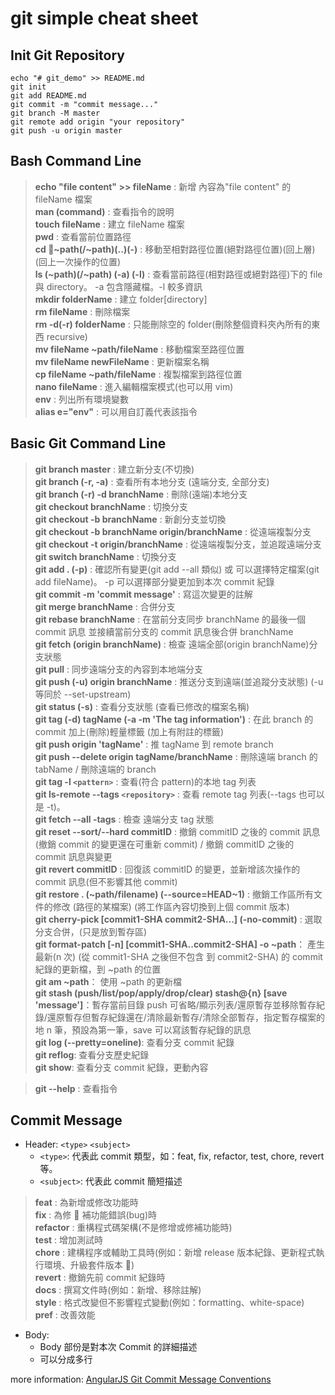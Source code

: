 # git simple cheat sheet

## Init Git Repository

```
echo "# git_demo" >> README.md
git init
git add README.md
git commit -m "commit message..."
git branch -M master
git remote add origin "your repository"
git push -u origin master
```

## Bash Command Line

> **echo "file content" >> fileName** : 新增 內容為"file content" 的 fileName 檔案  
> **man (command)** : 查看指令的說明  
> **touch fileName** : 建立 fileName 檔案  
> **pwd** : 查看當前位置路徑  
> **cd ~path(/~path)(..)(-)** : 移動至相對路徑位置(絕對路徑位置)(回上層)(回上一次操作的位置)  
> **ls (~path)(/~path) (-a) (-l)** : 查看當前路徑(相對路徑或絕對路徑)下的 file 與 directory。 -a 包含隱藏檔。-l 較多資訊  
> **mkdir folderName** : 建立 folder[directory]  
> **rm fileName** : 刪除檔案  
> **rm -d(-r) folderName** : 只能刪除空的 folder(刪除整個資料夾內所有的東西 recursive)  
> **mv fileName ~path/fileName** : 移動檔案至路徑位置  
> **mv fileName newFileName** : 更新檔案名稱  
> **cp fileName ~path/fileName** : 複製檔案到路徑位置  
> **nano fileName** : 進入編輯檔案模式(也可以用 vim)  
> **env** : 列出所有環境變數  
> **alias e="env"** : 可以用自訂義代表該指令

## Basic Git Command Line

> **git branch master** : 建立新分支(不切換)  
> **git branch (-r, -a)** : 查看所有本地分支 (遠端分支, 全部分支)  
> **git branch (-r) -d branchName** : 刪除(遠端)本地分支  
> **git checkout branchName** : 切換分支  
> **git checkout -b branchName** : 新創分支並切換  
> **git checkout -b branchName origin/branchName** : 從遠端複製分支  
> **git checkout -t origin/branchName** : 從遠端複製分支，並追蹤遠端分支  
> **git switch branchName** : 切換分支  
> **git add . (-p)** : 確認所有變更(git add --all 類似) 或 可以選擇特定檔案(git add fileName)。 -p 可以選擇部分變更加到本次 commit 紀錄  
> **git commit -m 'commit message'** : 寫這次變更的註解  
> **git merge branchName** : 合併分支  
> **git rebase branchName** : 在當前分支同步 branchName 的最後一個 commit 訊息 並接續當前分支的 commit 訊息後合併 branchName  
> **git fetch (origin branchName)** : 檢查 遠端全部(origin branchName)分支狀態  
> **git pull** : 同步遠端分支的內容到本地端分支  
> **git push (-u) origin branchName** : 推送分支到遠端(並追蹤分支狀態) (-u 等同於 --set-upstream)  
> **git status (-s)** : 查看分支狀態 (查看已修改的檔案名稱)  
> **git tag (-d) tagName (-a -m 'The tag information')** : 在此 branch 的 commit 加上(刪除)輕量標籤 (加上有附註的標籤)  
> **git push origin 'tagName'** : 推 tagName 到 remote branch  
> **git push --delete origin tagName/branchName** : 刪除遠端 branch 的 tabName / 刪除遠端的 branch  
> **git tag -l `<pattern>`** : 查看(符合 pattern)的本地 tag 列表  
> **git ls-remote --tags `<repository>`** : 查看 remote tag 列表(--tags 也可以是 -t)。  
> **git fetch --all -tags** : 檢查 遠端分支 tag 狀態  
> **git reset --sort/--hard commitID** : 撤銷 commitID 之後的 commit 訊息 (撤銷 commit 的變更還在可重新 commit) / 撤銷 commitID 之後的 commit 訊息與變更  
> **git revert commitID** : 回復該 commitID 的變更，並新增該次操作的 commit 訊息(但不影響其他 commit)  
> **git restore . (~path/filename) (--source=HEAD~1)** : 撤銷工作區所有文件的修改 (路徑的某檔案) (將工作區內容切換到上個 commit 版本)  
> **git cherry-pick [commit1-SHA commit2-SHA...] (-no-commit)** : 選取分支合併，(只是放到暫存區)  
> **git format-patch [-n] [commit1-SHA..commit2-SHA] -o ~path**： 產生最新(n 次) (從 commit1-SHA 之後但不包含 到 commit2-SHA) 的 commit 紀錄的更新檔，到 ~path 的位置  
> **git am ~path**： 使用 ~path 的更新檔  
> **git stash (push/list/pop/apply/drop/clear) stash@{n} [save 'message']**：暫存當前目錄 push 可省略/顯示列表/還原暫存並移除暫存紀錄/還原暫存但暫存紀錄還在/清除最新暫存/清除全部暫存，指定暫存檔案的地 n 筆，預設為第一筆，save 可以寫該暫存紀錄的訊息  
> **git log (--pretty=oneline)**: 查看分支 commit 紀錄  
> **git reflog**: 查看分支歷史紀錄  
> **git show**: 查看分支 commit 紀錄，更動內容

> **git --help** : 查看指令

## Commit Message

- Header: `<type>` `<subject>`
  - `<type>`: 代表此 commit 類型，如：feat, fix, refactor, test, chore, revert 等。
  - `<subject>`: 代表此 commit 簡短描述

> **feat** : 為新增或修改功能時  
> **fix** : 為修  補功能錯誤(bug)時  
> **refactor** : 重構程式碼架構(不是修增或修補功能時)  
> **test** : 增加測試時  
> **chore** : 建構程序或輔助工具時(例如：新增 release 版本紀錄、更新程式執行環境、升級套件版本 )  
> **revert** : 撤銷先前 commit 紀錄時  
> **docs** : 撰寫文件時(例如：新增、移除註解)  
> **style** : 格式改變但不影響程式變動(例如：formatting、white-space)  
> **pref** : 改善效能

- Body:
  - Body 部份是對本次 Commit 的詳細描述
  - 可以分成多行

more information: [AngularJS Git Commit Message Conventions](https://docs.google.com/document/d/1QrDFcIiPjSLDn3EL15IJygNPiHORgU1_OOAqWjiDU5Y/edit#heading=h.uyo6cb12dt6w)
